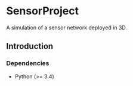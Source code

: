 # SensorProject

A simulation of a sensor network deployed in 3D.


## Introduction

### Dependencies
- Python (>= 3.4)
